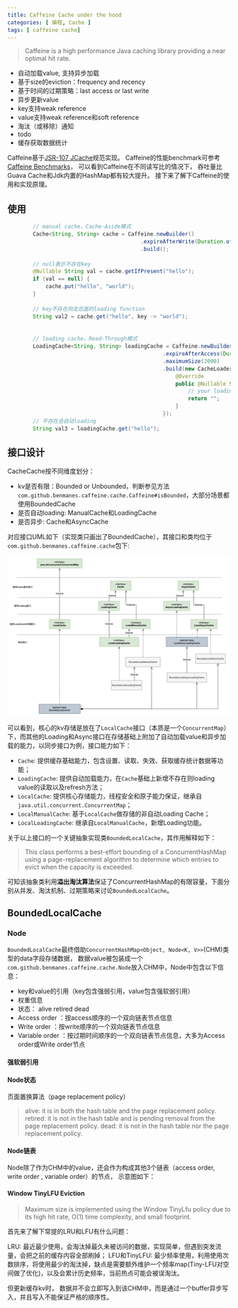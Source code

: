 ```yaml
---
title: Caffeine Cache under the hood
categories: [ 编程, Cache ]
tags: [ caffeine cache]
---
```


> Caffeine is a high performance Java caching library providing a near optimal hit rate.

- 自动加载value, 支持异步加载
- 基于size的eviction：frequency and recency
- 基于时间的过期策略：last access or last write
- 异步更新value
- key支持weak reference
- value支持weak reference和soft reference
- 淘汰（或移除）通知
- todo
- 缓存获取数据统计

Caffeine基于[JSR-107 JCache](https://www.jcp.org/en/jsr/detail?id=107)规范实现。
Caffeine的性能benchmark可参考[Caffeine Benchmarks](https://github.com/ben-manes/caffeine/wiki/Benchmarks)，
可以看到Caffeine在不同读写比的情况下， 吞吐量比Guava Cache和Jdk内置的HashMap都有较大提升。
接下来了解下Caffeine的使用和实现原理。

## 使用

```java
        // manual cache，Cache-Aside模式
        Cache<String, String> cache = Caffeine.newBuilder()
                                          .expireAfterWrite(Duration.ofHours(1))
                                          .build();
        
        // null表示不存在key
        @Nullable String val = cache.getIfPresent("hello");
        if (val == null) {
            cache.put("hello", "world");
        }
        
        // key不存在则走后面的loading function
        String val2 = cache.get("hello", key -> "world");


        // loading cache，Read-Through模式
        LoadingCache<String, String> loadingCache = Caffeine.newBuilder()
                                                 .expireAfterAccess(Duration.ofMinutes(10))
                                                 .maximumSize(2000)
                                                 .build(new CacheLoader<String, String>() {
                                                     @Override
                                                     public @Nullable String load(@NonNull String s) throws Exception {
                                                         // your loading logic
                                                         return "";
                                                     }
                                                 });
        // 不存在会自动loading
        String val3 = loadingCache.get("hello");
```

## 接口设计

CacheCache按不同维度划分：
- kv是否有限：Bounded or Unbounded，判断参见方法`com.github.benmanes.caffeine.cache.Caffeine#isBounded`，大部分场景都使用BoundedCache
- 是否自动loading: ManualCache和LoadingCache
- 是否异步: Cache和AsyncCache

对应接口UML如下（实现类只画出了BoundedCache），其接口和类均位于`com.github.benmanes.caffeine.cache`包下:

![](/assets/2024/09/29/caffeine_uml.png)

可以看到，核心的kv存储是放在了`LocalCache`接口（本质是一个`ConcurrentMap`）下，而其他的Loading和Async接口在存储基础上附加了自动加载value和异步加载的能力，以同步接口为例，接口能力如下：

- `Cache`: 提供缓存基础能力，包含设置、读取、失效、获取缓存统计数据等功能；
- `LoadingCache`: 提供自动加载能力，在`Cache`基础上新增不存在则loading value的读取以及refresh方法；
- `LocalCache`: 提供核心存储能力，线程安全和原子能力保证，继承自`java.util.concurrent.ConcurrentMap`；
- `LocalManualCache`: 基于`LocalCache`做存储的非自动Loading Cache；
- `LocalLoadingCache`: 继承自`LocalManualCache`，新增Loading功能。



关于以上接口的一个关键抽象实现类`BoundedLocalCache`，其作用解释如下：

> This class performs a best-effort bounding of a ConcurrentHashMap using a page-replacement algorithm to determine which entries to evict when the capacity is exceeded.

可知该抽象类利用**溢出淘汰算法**保证了ConcurrentHashMap的有限容量，下面分别从并发、淘汰机制、过期策略来讨论`BoundedLocalCache`。

## BoundedLocalCache

### Node

`BoundedLocalCache`最终借助`ConcurrentHashMap<Object, Node<K, V>>`(CHM)类型的data字段存储数据，
数据value被包装成一个`com.github.benmanes.caffeine.cache.Node`放入CHM中，Node中包含以下信息：

- key和value的引用（key包含强弱引用，value包含强软弱引用）
- 权重信息
- 状态： alive retired dead
- Access order ：按access顺序的一个双向链表节点信息
- Write order ：按write顺序的一个双向链表节点信息
- Variable order ：按过期时间顺序的一个双向链表节点信息，大多为Access order或Write order节点

#### 强软弱引用

#### Node状态

页面置换算法（page replacement policy）

> alive: it is in both the hash table and the page replacement policy. 
> retired: it is not in the hash table and is pending removal from the page replacement policy.
> dead: it is not in the hash table nor the page replacement policy.


#### Node链表

Node除了作为CHM中的value，还会作为构成其他3个链表（access order, write order , variable order）的节点，
示意图如下：



####  Window TinyLFU Eviction

> Maximum size is implemented using the Window TinyLfu policy due to its high hit rate, O(1) time complexity, and small footprint.

首先来了解下常提的LRU和LFU有什么问题：

LRU: 最近最少使用，会淘汰掉最久未被访问的数据，实现简单，但遇到突发流量，会把之前的缓存内容全部刷掉；
LFU和TinyLFU: 最少频率使用，利用使用次数排序，将使用最少的淘汰掉，缺点是需要额外维护一个频率map(Tiny-LFU对空间做了优化)，以及会累计历史频率，当前热点可能会被误淘汰。







但更新缓存kv时， 数据并不会立即写入到该CHM中，而是通过一个buffer异步写入，并且写入不能保证严格的顺序性。









